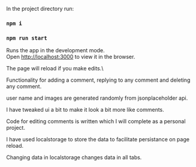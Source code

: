 

In the project directory run:
### `npm i`
### `npm run start`

Runs the app in the development mode.\
Open [http://localhost:3000](http://localhost:3000) to view it in the browser.

The page will reload if you make edits.\

Functionality for adding a comment, replying to any comment and deleting any comment. 

user name and images are generated randomly from jsonplaceholder api. 

I have tweaked ui a bit to make it look a bit more like comments.

Code for editing comments is written which I will complete as a personal project.

I have used localstorage to store the data to facilitate persistance on page reload.

Changing data in localstorage changes data in all tabs. 
